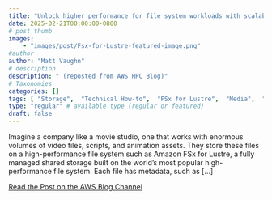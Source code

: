 ```yaml
---
title: "Unlock higher performance for file system workloads with scalable metadata performance on Amazon FSx for Lustre"
date: 2025-02-21T00:00:00-0800
# post thumb
images:
    - "images/post/Fsx-for-Lustre-featured-image.png"
#author
author: "Matt Vaughn"
# description
description: " (reposted from AWS HPC Blog)"
# Taxonomies
categories: []
tags: [ "Storage",  "Technical How-to",  "FSx for Lustre",  "Media",  "hpcblog", ]
type: "regular" # available type (regular or featured)
draft: false
---
```


Imagine a company like a movie studio, one that works with enormous volumes of video files, scripts, and animation assets. They store these files on a high-performance file system such as Amazon FSx for Lustre, a fully managed shared storage built on the world’s most popular high-performance file system. Each file has metadata, such as […]

<a href="https://aws.amazon.com/blogs/storage/unlock-higher-performance-for-file-system-workloads-with-scalable-metadata-performance-on-amazon-fsx-for-lustre/" class="btn btn-primary btn-lg active" role="button" aria-pressed="true" style="margin-top: 8px;">Read the Post on the AWS Blog Channel</a>